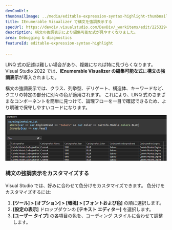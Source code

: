 ```yaml
---
devComUrl: 
thumbnailImage: ../media/editable-expression-syntax-highlight-thumbnail.png
title: IEnumerable Visualizer で構文を強調表示する
specUrl: https://devdiv.visualstudio.com/DevDiv/_workitems/edit/2253294
description: 構文の強調表示により編集可能な式が見やすくなりました。
area: Debugging & diagnostics
featureId: editable-expression-syntax-highlight

---
```



LINQ 式の記述は難しい場合があり、複雑になれば特に見づらくなります。 Visual Studio 2022 では、**IEnumerable Visualizer の編集可能な式**に**構文の強調表示**が導入されました。

構文の強調表示では、クラス、列挙型、デリゲート、構造体、キーワードなど、クエリの特定の部分に別々の色が適用されます。 これにより、LINQ 式のさまざまなコンポーネントを簡単に見つけて、論理フローを一目で確認できるため、より明確で保守しやすいコードになります。

![IEnumerable Visualizer での構文の強調表示](../media/editable-expression-syntax-highlighting.png)

### 構文の強調表示をカスタマイズする

Visual Studio では、好みに合わせて色分けをカスタマイズできます。 色分けをカスタマイズするには:

1. **[ツール] > [オプション] > [環境] > [フォントおよび色]** の順に選択します。
2. **[設定の表示]** ドロップダウンの **[テキスト エディター]** を選択します。
3. **[ユーザー タイプ]** の各項目の色を、コーディング スタイルに合わせて調整します。
